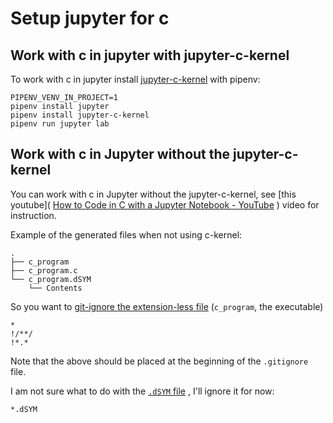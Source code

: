 # Setup jupyter for c



## Work with c in jupyter with jupyter-c-kernel

To work with c in jupyter install [jupyter-c-kernel](https://github.com/brendan-rius/jupyter-c-kernel) with pipenv: 

```
PIPENV_VENV_IN_PROJECT=1
pipenv install jupyter
pipenv install jupyter-c-kernel
pipenv run jupyter lab
```



## Work with c in Jupyter without the jupyter-c-kernel

You can work with c in Jupyter without the jupyter-c-kernel, see [this youtube]( [How to Code in C with a Jupyter Notebook - YouTube](https://www.youtube.com/watch?v=cWdU9unrlm0) ) video for instruction.


Example of the generated files when not using c-kernel:

```
.
├── c_program
├── c_program.c
└── c_program.dSYM
    └── Contents
```

So you want to [git-ignore the extension-less file](https://stackoverflow.com/questions/19023550/how-do-i-add-files-without-dots-in-them-all-extension-less-files-to-the-gitign) (`c_program`, the executable)

```
*
!/**/
!*.*
```

Note that the above should be placed at the beginning of the `.gitignore` file.

I am not sure what to do with the [`.dSYM` file](https://stackoverflow.com/questions/3656391/whats-the-dsym-and-how-to-use-it-ios-sdk) , I'll ignore it for now:

```bash
*.dSYM
```

